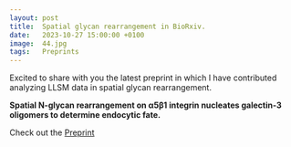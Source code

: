 ```yaml
---
layout: post
title:  Spatial glycan rearrangement in BioRxiv.
date:   2023-10-27 15:00:00 +0100
image:  44.jpg
tags:   Preprints
---
```


Excited to share with you the latest preprint in which I have contributed analyzing LLSM data in spatial glycan rearrangement. 

<strong>Spatial N-glycan rearrangement on α5β1 integrin nucleates galectin-3 oligomers to determine endocytic fate.</strong>


Check out the [Preprint][preprint-glycoswitch]


[preprint-glycoswitch]: https://doi.org/10.1101/2023.10.27.564026
